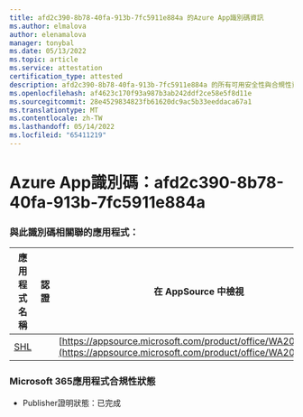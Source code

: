 ```yaml
---
title: afd2c390-8b78-40fa-913b-7fc5911e884a 的Azure App識別碼資訊
ms.author: elmalova
author: elenamalova
manager: tonybal
ms.date: 05/13/2022
ms.topic: article
ms.service: attestation
certification_type: attested
description: afd2c390-8b78-40fa-913b-7fc5911e884a 的所有可用安全性與合規性資訊。
ms.openlocfilehash: af4623c170f93a987b3ab242ddf2ce58e5f8d11e
ms.sourcegitcommit: 28e4529834823fb61620dc9ac5b33eeddaca67a1
ms.translationtype: MT
ms.contentlocale: zh-TW
ms.lasthandoff: 05/14/2022
ms.locfileid: "65411219"
---
```

# <a name="azure-app-id-afd2c390-8b78-40fa-913b-7fc5911e884a"></a>Azure App識別碼：afd2c390-8b78-40fa-913b-7fc5911e884a


### <a name="apps-associated-with-this-id"></a>與此識別碼相關聯的應用程式：
| **應用程式名稱** | **認證** | **在 AppSource 中檢視** |
|--------------|---------------|-----------------------|
| [SHL](../forward/WA200002887.md) |  | [https://appsource.microsoft.com/product/office/WA200002887](https://appsource.microsoft.com/product/office/WA200002887) |

### <a name="microsoft-365-app-compliance-status"></a>Microsoft 365應用程式合規性狀態
- Publisher證明狀態：已完成
